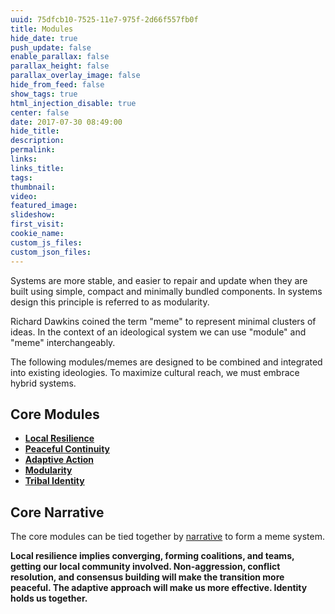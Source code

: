 ```yaml
---
uuid: 75dfcb10-7525-11e7-975f-2d66f557fb0f
title: Modules
hide_date: true
push_update: false
enable_parallax: false
parallax_height: false
parallax_overlay_image: false
hide_from_feed: false
show_tags: true
html_injection_disable: true
center: false
date: 2017-07-30 08:49:00
hide_title:
description:
permalink:
links:
links_title:
tags:
thumbnail:
video:
featured_image:
slideshow:
first_visit:
cookie_name:
custom_js_files:
custom_json_files:
---
```

Systems are more stable, and easier to repair and update when they are built using simple, compact and minimally bundled components. In systems design this principle is referred to as modularity. 

Richard Dawkins coined the term "meme" to represent minimal clusters of ideas. In the context of an ideological system we can use "module" and "meme" interchangeably.

The following modules/memes are designed to be combined and integrated into existing ideologies. To maximize cultural reach, we must embrace hybrid systems.

## Core Modules

* **[Local Resilience](/modules/local-resilience)**
* **[Peaceful Continuity](/modules/peaceful-continuity)**
* **[Adaptive Action](/modules/adaptive-action)**
* **[Modularity](/modules/modularity)**
* **[Tribal Identity](/modules/tribal-identity)**

## Core Narrative
The core modules can be tied together by [narrative](/modules/modularity/narrative-and-meme-systems) to form a meme system.

**Local resilience implies converging, forming coalitions, and teams, getting our local community involved. Non-aggression, conflict resolution, and consensus building will make the transition more peaceful. The adaptive approach will make us more effective. Identity holds us together.**